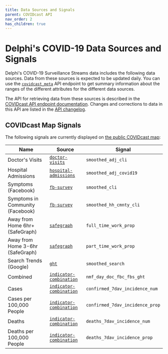 ```yaml
---
title: Data Sources and Signals
parent: COVIDcast API
nav_order: 2
has_children: true
---
```


# Delphi's COVID-19 Data Sources and Signals

Delphi's COVID-19 Surveillance Streams data includes the following data sources.
Data from these sources is expected to be updated daily. You can use the
[`covidcast_meta`](covidcast_meta.md) API endpoint to get summary information
about the ranges of the different attributes for the different data sources.

The API for retrieving data from these sources is described in the
[COVIDcast API endpoint documentation](covidcast.md). Changes and corrections to
data in this API are listed in the [API changelog](covidcast_changelog.md).

## COVIDcast Map Signals

The following signals are currently displayed on [the public COVIDcast
map](https://covidcast.cmu.edu/):

| Name | Source | Signal |
| --- | --- | --- |
| Doctor's Visits | [`doctor-visits`](covidcast-signals/doctor-visits.md) | `smoothed_adj_cli` |
| Hospital Admissions | [`hospital-admissions`](covidcast-signals/hospital-admissions.md) | `smoothed_adj_covid19` |
| Symptoms (Facebook) | [`fb-survey`](covidcast-signals/fb-survey.md) | `smoothed_cli` |
| Symptoms in Community (Facebook) | [`fb-survey`](covidcast-signals/fb-survey.md) | `smoothed_hh_cmnty_cli` |
| Away from Home 6hr+ (SafeGraph) | [`safegraph`](covidcast-signals/safegraph.md) | `full_time_work_prop` |
| Away from Home 3-6hr (SafeGraph) | [`safegraph`](covidcast-signals/safegraph.md) | `part_time_work_prop` |
| Search Trends (Google) | [`ght`](covidcast-signals/ght.md) | `smoothed_search` |
| Combined | [`indicator-combination`](covidcast-signals/indicator-combination.md) | `nmf_day_doc_fbc_fbs_ght` |
| Cases | [`indicator-combination`](covidcast-signals/indicator-combination.md) | `confirmed_7dav_incidence_num` |
| Cases per 100,000 People | [`indicator-combination`](covidcast-signals/indicator-combination.md) | `confirmed_7dav_incidence_prop` |
| Deaths | [`indicator-combination`](covidcast-signals/indicator-combination.md) | `deaths_7dav_incidence_num` |
| Deaths per 100,000 People | [`indicator-combination`](covidcast-signals/indicator-combination.md) | `deaths_7dav_incidence_prop` |
